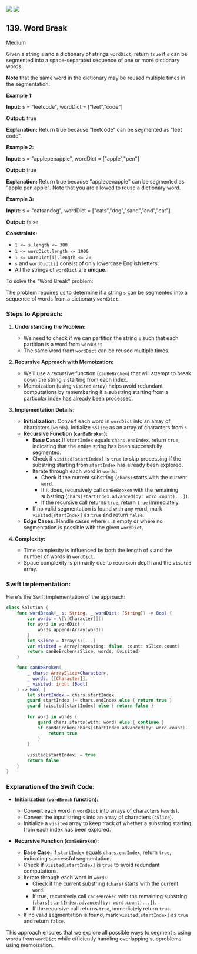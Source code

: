 [![](https://img.shields.io/github/stars/javadev/LeetCode-in-All?label=Stars&style=flat-square)](https://github.com/javadev/LeetCode-in-All)
[![](https://img.shields.io/github/forks/javadev/LeetCode-in-All?label=Fork%20me%20on%20GitHub%20&style=flat-square)](https://github.com/javadev/LeetCode-in-All/fork)

## 139\. Word Break

Medium

Given a string `s` and a dictionary of strings `wordDict`, return `true` if `s` can be segmented into a space-separated sequence of one or more dictionary words.

**Note** that the same word in the dictionary may be reused multiple times in the segmentation.

**Example 1:**

**Input:** s = "leetcode", wordDict = ["leet","code"]

**Output:** true

**Explanation:** Return true because "leetcode" can be segmented as "leet code". 

**Example 2:**

**Input:** s = "applepenapple", wordDict = ["apple","pen"]

**Output:** true

**Explanation:** Return true because "applepenapple" can be segmented as "apple pen apple". Note that you are allowed to reuse a dictionary word. 

**Example 3:**

**Input:** s = "catsandog", wordDict = ["cats","dog","sand","and","cat"]

**Output:** false 

**Constraints:**

*   `1 <= s.length <= 300`
*   `1 <= wordDict.length <= 1000`
*   `1 <= wordDict[i].length <= 20`
*   `s` and `wordDict[i]` consist of only lowercase English letters.
*   All the strings of `wordDict` are **unique**.

To solve the "Word Break" problem:

The problem requires us to determine if a string `s` can be segmented into a sequence of words from a dictionary `wordDict`.

### Steps to Approach:

1. **Understanding the Problem:**
   - We need to check if we can partition the string `s` such that each partition is a word from `wordDict`.
   - The same word from `wordDict` can be reused multiple times.

2. **Recursive Approach with Memoization:**
   - We'll use a recursive function (`canBeBroken`) that will attempt to break down the string `s` starting from each index.
   - Memoization (using `visited` array) helps avoid redundant computations by remembering if a substring starting from a particular index has already been processed.

3. **Implementation Details:**

   - **Initialization:** Convert each word in `wordDict` into an array of characters (`words`). Initialize `sSlice` as an array of characters from `s`.
   - **Recursive Function (`canBeBroken`):**
     - **Base Case:** If `startIndex` equals `chars.endIndex`, return `true`, indicating that the entire string has been successfully segmented.
     - Check if `visited[startIndex]` is `true` to skip processing if the substring starting from `startIndex` has already been explored.
     - Iterate through each word in `words`:
       - Check if the current substring (`chars`) starts with the current `word`.
       - If it does, recursively call `canBeBroken` with the remaining substring (`chars[startIndex.advanced(by: word.count)...]`).
       - If the recursive call returns `true`, return `true` immediately.
     - If no valid segmentation is found with any word, mark `visited[startIndex]` as `true` and return `false`.
   - **Edge Cases:** Handle cases where `s` is empty or where no segmentation is possible with the given `wordDict`.

4. **Complexity:** 
   - Time complexity is influenced by both the length of `s` and the number of words in `wordDict`.
   - Space complexity is primarily due to recursion depth and the `visited` array.

### Swift Implementation:

Here's the Swift implementation of the approach:

```swift
class Solution {
    func wordBreak(_ s: String, _ wordDict: [String]) -> Bool {
        var words = \[\[Character]]()
        for word in wordDict {
            words.append(Array(word))
        }
        let sSlice = Array(s)[...]
        var visited = Array(repeating: false, count: sSlice.count)
        return canBeBroken(sSlice, words, &visited)
    }

    func canBeBroken(
        _ chars: ArraySlice<Character>, 
        _ words: [[Character]],
        _ visited: inout [Bool]
    ) -> Bool {
        let startIndex = chars.startIndex
        guard startIndex != chars.endIndex else { return true }
        guard !visited[startIndex] else { return false }
        
        for word in words {
            guard chars.starts(with: word) else { continue }
            if canBeBroken(chars[startIndex.advanced(by: word.count)...], words, &visited) {
                return true
            }
        }
        
        visited[startIndex] = true
        return false
    }
}
```

### Explanation of the Swift Code:

- **Initialization (`wordBreak` function):**
  - Convert each word in `wordDict` into arrays of characters (`words`).
  - Convert the input string `s` into an array of characters (`sSlice`).
  - Initialize a `visited` array to keep track of whether a substring starting from each index has been explored.

- **Recursive Function (`canBeBroken`):**
  - **Base Case:** If `startIndex` equals `chars.endIndex`, return `true`, indicating successful segmentation.
  - Check if `visited[startIndex]` is `true` to avoid redundant computations.
  - Iterate through each word in `words`:
    - Check if the current substring (`chars`) starts with the current `word`.
    - If true, recursively call `canBeBroken` with the remaining substring (`chars[startIndex.advanced(by: word.count)...]`).
    - If the recursive call returns `true`, immediately return `true`.
  - If no valid segmentation is found, mark `visited[startIndex]` as `true` and return `false`.

This approach ensures that we explore all possible ways to segment `s` using words from `wordDict` while efficiently handling overlapping subproblems using memoization.